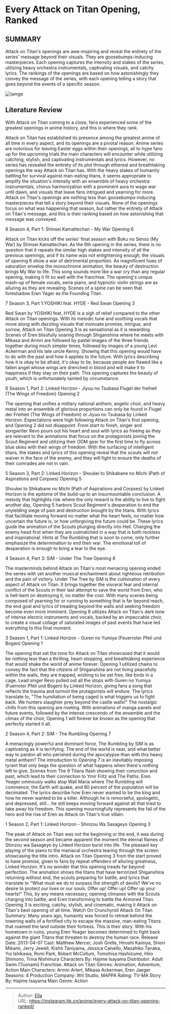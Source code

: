 # Every Attack on Titan Opening, Ranked


## SUMMARY 


 Attack on Titan&#39;s openings are awe-inspiring and reveal the entirety of the series&#39; message beyond their visuals. They are goosebumps-inducing masterpieces. 
 Each opening captures the intensity and stakes of the series, utilizing heavy orchestra instrumentals, captivating visuals, and catchy lyrics. 
 The rankings of the openings are based on how astonishingly they convey the message of the series, with each opening telling a story that goes beyond the events of a specific season. 

![iamge](https://static1.srcdn.com/wordpress/wp-content/uploads/2023/08/attack-on-titan-official-art.jpg)

## Literature Review

With Attack on Titan coming to a close, fans experienced some of the greatest openings in anime history, and this is where they rank.




Attack on Titan has established its presence among the greatest anime of all time in every aspect, and its openings are a pivotal reason. Anime series are notorious for leaving Easter eggs within their openings, all to hype fans up for the upcoming trials the main characters will encounter while utilizing catching, stylish, and captivating instrumentals and lyrics. However, no series has revealed the entirety of its plot through ethereal and breathtaking openings the way Attack on Titan has.
With the heavy stakes of humanity battling for survival against man-eating titans, it seems appropriate to amplify the situation&#39;s intensity with an ensemble of heavy orchestra instrumentals, chorus harmonization with a prominent aura to wage war until dawn, and visuals that leave fans intrigued and yearning for more. Attack on Titan&#39;s openings are nothing less than goosebumps-inducing masterpieces that tell a story beyond their visuals. None of the openings focus on what was happening that season, but rather the entirety of Attack on Titan&#39;s message, and this is their ranking based on how astonishing that message was conveyed.









 








 8  Season 4, Part 1: Shinsei Kamattechan - My War 
Opening 6


Attack on Titan kicks off the series&#39; final season with Boku no Senso (My War) by Shinsei Kamattechan. As the 6th opening in the series, there is no question that it repeats the similar high stakes and intensity of all the previous openings, and if its name was not enlightening enough, the visuals of opening 6 show a war of detrimental proportion.
As magnificent hues of saturation envelop the monochrome animation, the beauty of destruction brings My War to life. This song sounds more like a war cry than any regular opening, making it fit so well with the franchise. The opening&#39;s unique mash-up of female vocals, eerie piano, and hypnotic violin strings are as alluring as they are revealing. Scenes of a spine can be seen that foreshadow Eren Yager as the Founding Titan.





 7  Season 3, Part 1:YOSHIKI feat. HYDE - Red Swan 
Opening 3


Red Swan by YOSHIKI feat. HYDE is a sigh of relief compared to the other Attack on Titan openings. With its melodic tune and soothing vocals that move along with dazzling visuals that insinuate promise, intrigue, and sorrow, Attack on Titan Opening 3 is as sensational as it is rewarding. Scenes of Eren blissfully soaring through Shiganshina where he meets with Mikasa and Armin are followed by pastel images of the three friends together during much simpler times, followed by images of a young Levi Ackerman and his late uncle Kenny. Showing that this opening would have to do with the past and how it applies to the future.
With lyrics describing how it is okay to be afraid, it&#39;s okay to lie, because people are flawed like a fallen angel whose wings are drenched in blood and will make it to happiness if they stay on their path. This opening captures the beauty of youth, which is unfortunately tainted by circumstance.





 6  Season 1, Part 2: Linked Horizon - Jiyuu no Tsubasa Flugel der freiheit (The Wings of Freedom) 
Opening 2


The opening that unifies a military national anthem, angelic choir, and heavy metal into an ensemble of glorious proportions can only be found in Flugel der Freiheit (The Wings of Freedom) or Jiyuu no Tsubasa by Linked Horizon. Expectations were high following Attack on Titan&#39;s first opening, and Opening 2 did not disappoint. From start to finish, singer and songwriter Revo pours out his heart and soul with lyrics as freeing as they are relevant to the animations that focus on the protagonists joining the Scout Regiment and utilizing their ODM gear for the first time to fly across blue skies with their wings of freedom.
With the surfacing of intelligent titans, the stakes and lyrics of this opening reveal that the scouts will not waiver in the face of the enemy, and they will fight to ensure the deaths of their comrades are not in vain.





 5  Season 3, Part 2: Linked Horizon - Shoukei to Shikabane no Michi (Path of Aspirations and Corpses) 
Opening 5


Shoukei to Shikabane no Michi (Path of Aspirations and Corpses) by Linked Horizon is the epitome of the build-up to an insurmountable conclusion. A melody that highlights risk where the only reward is the ability to live to fight another day, Opening 5 harbors Scout Regiment&#39;s desperation to end the unyielding siege of pain and destruction brought by the titans. With lyrics that facilitate moving forward no matter what the heart feels, no matter how uncertain the future is, or how unforgiving the future could be.
These lyrics guide the animation of the Scouts plunging directly into Hell. Charging the enemy head first when they are outmatched in a way that is both reckless and inspirational. Hints at The Rumbling that is soon to come, only further emphasize the determination to end their war. The emotional toll of desperation is enough to bring a tear to the eye.





 4  Season 4, Part 3: SiM - Under The Tree 
Opening 8


The masterminds behind Attack on Titan&#39;s most menacing opening ended the series with yet another musical enchantment about righteous retribution and the pain of victory. Under The Tree by SiM is the culmination of every aspect of Attack on Titan. It brings together the visceral fear and internal conflict of the Scouts in their last attempt to save the world from Eren, who is hell-bent on destroying it, no matter the cost.
With many scenes being composed of yearning for or running to something that is far beyond reach, the end goal and lyrics of treading beyond the walls and seeking freedom become even more imminent. Opening 8 utilizes Attack on Titan&#39;s dark tone of intense electric instruments and vocals, backed by an impeccable choir, to create a visual collage of saturated images of past events that have led everything to this final moment.





 3  Season 1, Part 1: Linked Horizon - Guren no Yumiya (Feuerroter Pfeli und Bogen) 
Opening 1


The opening that set the tone for Attack on Titan showcased that it would be nothing less than a thrilling, heart-stopping, and breathtaking experience that would shake the world of anime forever. Opening 1 utilized chains to convey the fact that the citizens of Shiganshina are not living peacefully within the walls, they are trapped, wishing to be set free, like birds in a cage. Lead singer Revo pulled out all the stops with Guren no Yumiya (Fuerroter Pfeli und Bogen) by Linked Horizon, giving fans a song that reflects the trauma and turmoil the protagonists will endure.
The lyrics translate to, &#34;The humiliation of being caged is what triggers us to fight back. We hunters slaughter prey beyond the castle walls!&#34; The nostalgic chills from this opening are riveting. With animations of manga panels and future events, followed by the intense crescendo of the ensemble and the climax of the choir, Opening 1 will forever be known as the opening that perfectly started it all.





 2  Season 4, Part 2: SiM - The Rumbling 
Opening 7


A menacingly powerful and dominant force, The Rumbling by SiM is as captivating as it is terrifying. The end of the world is near, and what better way to pardon all who perished during the apocalypse than with this heavy metal anthem? The introduction to Opening 7 is an inevitably imposing tyrant that only begs the question of what happens when there&#39;s nothing left to give. Scenes from The 9 Titans flash showing their conviction and past, which lead to their connection to Ymir Fritz and The Paths.
Eren Yeager ominously walks atop Wall Maria where The Rumbling will commence, the Earth will quake, and 80 percent of the population will be decimated. The lyrics describe how Eren never wanted to be the king and how he never wanted to be a killer. Although he is remorseful, apologetic, and depressed, still… he still keeps moving forward against all that tried to take away his freedom. This opening mourningfully represents the fall of the hero and the rise of Eren as Attack on Titan&#39;s true villain.





 1  Season 2, Part 1: Linked Horizon - Shinzou Wa Sasageyo 
Opening 3


The peak of Attack on Titan was not the beginning or the end, it was during the second season and became apparent the moment the eternal flames of Shinzou wa Sasageyo by Linked Horizon burst into life. The pleasant key playing of the piano to the maniacal orchestra tearing through the screen showcasing the title intro. Attack on Titan Opening 3 from the start proved to have promise, given to fans by repeat offenders of alluring greatness, Linked Horizon. It&#39;s no wonder that this opening treads far beyond perfection.
The animation shows the titans that have terrorized Shiganshina returning without end, the scouts preparing for battle, and lyrics that translate to &#34;What must we do to surpass the strength of devils? We&#39;ve no desire to protect our lives or our souls. Offer up! Offer up! Offer up your hearts!&#34; This, by any means necessary, opening climaxes with the Scouts charging into battle, and Eren transforming to battle the Armored Titan. Opening 3 is exciting, catchy, stylish, and cinematic, making it Attack on Titan&#39;s best opening of all time.
Watch On Crunchyroll
               Attack On Titan   Summary:   Many years ago, humanity was forced to retreat behind the towering walls of a fortified city to escape the massive, man-eating Titans that roamed the land outside their fortress. This is their story. With his hometown in ruins, young Eren Yeager becomes determined to fight back against the giant Titans that threaten to destroy the human race.    Release Date:   2013-04-07    Cast:   Matthew Mercer, Josh Grelle, Hiroshi Kamiya, Shiori Mikami, Jerry Jewell, Kishô Taniyama, Jessica Calvello, Masahiko Tanaka, Yui Ishikawa, Romi Park, Robert McCollum, Tomohisa Hashizume, Hiro Shimono, Trina Nishimura    Characters By:   Hajime Isayama    Distributor:   Adult Swim (Toonami)    Franchise:   Attack on Titan    Genres:   Animation, Adventure, Action    Main Characters:   Armin Arlert, Mikasa Ackerman, Eren Jaeger    Seasons:   4    Production Company:   Wit Studio, MAPPA    Rating:   TV-MA    Story By:   Hajime Isayama    Main Genre:   Action      

---

> Author: [Ella](https://instagram.hk.cn/)  
> URL: https://instagram.hk.cn/anime/every-attack-on-titan-opening-ranked/  

